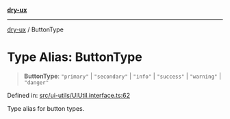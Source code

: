 [**dry-ux**](../README.md)

***

[dry-ux](../globals.md) / ButtonType

# Type Alias: ButtonType

> **ButtonType**: `"primary"` \| `"secondary"` \| `"info"` \| `"success"` \| `"warning"` \| `"danger"`

Defined in: [src/ui-utils/UIUtil.interface.ts:62](https://github.com/navedr/dry-ux/blob/b8fe047776f9e9943b5ac8e30a3dd152faaba227/src/ui-utils/UIUtil.interface.ts#L62)

Type alias for button types.
